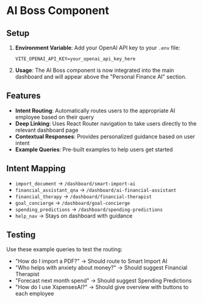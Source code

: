 # AI Boss Component

## Setup

1. **Environment Variable**: Add your OpenAI API key to your `.env` file:
   ```
   VITE_OPENAI_API_KEY=your_openai_api_key_here
   ```

2. **Usage**: The AI Boss component is now integrated into the main dashboard and will appear above the "Personal Finance AI" section.

## Features

- **Intent Routing**: Automatically routes users to the appropriate AI employee based on their query
- **Deep Linking**: Uses React Router navigation to take users directly to the relevant dashboard page
- **Contextual Responses**: Provides personalized guidance based on user intent
- **Example Queries**: Pre-built examples to help users get started

## Intent Mapping

- `import_document` → `/dashboard/smart-import-ai`
- `financial_assistant_qna` → `/dashboard/ai-financial-assistant`
- `financial_therapy` → `/dashboard/financial-therapist`
- `goal_concierge` → `/dashboard/goal-concierge`
- `spending_predictions` → `/dashboard/spending-predictions`
- `help_nav` → Stays on dashboard with guidance

## Testing

Use these example queries to test the routing:

- "How do I import a PDF?" → Should route to Smart Import AI
- "Who helps with anxiety about money?" → Should suggest Financial Therapist
- "Forecast next month spend" → Should suggest Spending Predictions
- "How do I use XspensesAI?" → Should give overview with buttons to each employee
